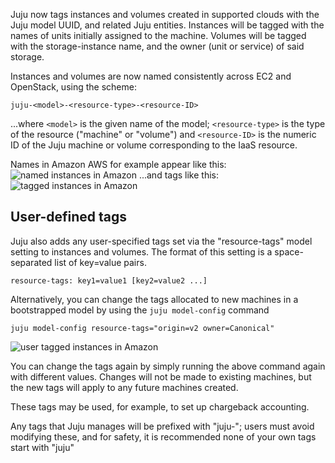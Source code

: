 Juju now tags instances and volumes created in supported clouds with the Juju model UUID, and related Juju entities. Instances will be tagged with the names of units initially assigned to the machine. Volumes will be tagged with the storage-instance name, and the owner (unit or service) of said storage.

Instances and volumes are now named consistently across EC2 and OpenStack, using the scheme:

``` text
juju-<model>-<resource-type>-<resource-ID>
```

...where `<model>` is the given name of the model; `<resource-type>` is the type of the resource ("machine" or "volume") and `<resource-ID>` is the numeric ID of the Juju machine or volume corresponding to the IaaS resource.

Names in Amazon AWS for example appear like this: ![named instances in Amazon](https://assets.ubuntu.com/v1/0261cc58-config-tagging-named.png) ...and tags like this: ![tagged instances in Amazon](https://assets.ubuntu.com/v1/f480625d-config-tagging-tagged.png)

<h2 id="heading--user-defined-tags">User-defined tags</h2>

Juju also adds any user-specified tags set via the "resource-tags" model setting to instances and volumes. The format of this setting is a space-separated list of key=value pairs.

``` text
resource-tags: key1=value1 [key2=value2 ...]
```

Alternatively, you can change the tags allocated to new machines in a bootstrapped model by using the `juju model-config` command

``` text
juju model-config resource-tags="origin=v2 owner=Canonical"
```

![user tagged instances in Amazon](https://assets.ubuntu.com/v1/1fac4427-config-tagging-user.png)

You can change the tags again by simply running the above command again with different values. Changes will not be made to existing machines, but the new tags will apply to any future machines created.

These tags may be used, for example, to set up chargeback accounting.

Any tags that Juju manages will be prefixed with "juju-"; users must avoid modifying these, and for safety, it is recommended none of your own tags start with "juju"
